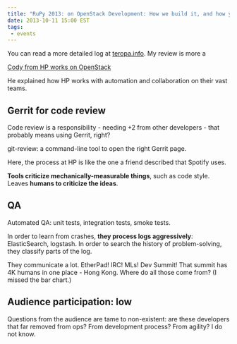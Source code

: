 ```yaml
---
title: "RuPy 2013: on OpenStack Development: How we build it, and how you can help"
date: 2013-10-11 15:00 EST
tags:
 - events
---
```


You can read a more detailed log at [teropa.info](http://teropa.info). My review is more a 

[Cody from HP works on OpenStack](https://twitter.com/somerville32)

He explained how HP works with automation and collaboration on their vast teams.

## Gerrit for code review

Code review is a responsibility - needing +2 from other developers - that probably means using Gerrit, right?

git-review: a command-line tool to open the right Gerrit page.

Here, the process at HP is like the one a friend described that Spotify uses.

**Tools criticize mechanically-measurable things**, such as code style. Leaves **humans to criticize the ideas**.

## QA

Automated QA: unit tests, integration tests, smoke tests.

In order to learn from crashes, **they process logs aggressively**: ElasticSearch, logstash. In order to search the history of problem-solving, they classify parts of the log.

They communicate a lot. EtherPad! IRC! MLs! Dev Summit! That summit has 4K humans in one place - Hong Kong. Where do all those come from? (I missed the bar chart.)

## Audience participation: low

Questions from the audience are tame to non-existent: are these developers that far removed from ops? From development process? From agility? I do not know.





